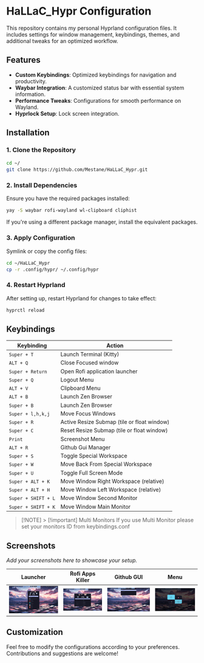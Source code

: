 # HaLLaC_Hypr Configuration

This repository contains my personal Hyprland configuration files. It includes settings for window management, keybindings, themes, and additional tweaks for an optimized workflow.

## Features

- **Custom Keybindings**: Optimized keybindings for navigation and productivity.
- **Waybar Integration**: A customized status bar with essential system information.
- **Performance Tweaks**: Configurations for smooth performance on Wayland.
- **Hyprlock Setup**: Lock screen integration.

## Installation

### 1. Clone the Repository

```bash
cd ~/
git clone https://github.com/Mestane/HaLLaC_Hypr.git
```

### 2. Install Dependencies

Ensure you have the required packages installed:

```bash
yay -S waybar rofi-wayland wl-clipboard cliphist
```

If you're using a different package manager, install the equivalent packages.

### 3. Apply Configuration

Symlink or copy the config files:

```bash
cd ~/HaLLaC_Hypr
cp -r .config/hypr/ ~/.config/hypr
```

### 4. Restart Hyprland

After setting up, restart Hyprland for changes to take effect:

```bash
hyprctl reload
```

## Keybindings

| Keybinding          | Action                                      |
| ------------------- | ------------------------------------------- |
| `Super + T`         | Launch Terminal (Kitty)                     |
| `ALT + Q`           | Close Focused window                        |
| `Super + Return`    | Open Rofi application launcher              |
| `Super + Q`         | Logout Menu                                 |
| `ALT + V`           | Clipboard Menu                              |
| `ALT + B`           | Launch Zen Browser                          |
| `Super + B`         | Launch Zen Browser                          |
| `Super + l,h,k,j`   | Move Focus Windows                          |
| `Super + R`         | Active Resize Submap (tile or float window) |
| `Super + C`         | Reset Resize Submap (tile or float window)  |
| `Print`             | Screenshot Menu                             |
| `ALT + R`           | Github Gui Manager                          |
| `Super + S`         | Toggle Special Workspace                    |
| `Super + W`         | Move Back From Special Workspace            |
| `Super + U`         | Toggle Full Screen Mode                     |
| `Super + ALT + K`   | Move Window Right Workspace (relative)      |
| `Super + ALT + H`   | Move Window Left Workspace (relative)       |
| `Super + SHIFT + L` | Move Window Second Monitor                  |
| `Super + SHIFT + K` | Move Window Main Monitor                    |

> [!NOTE] > [!important] Multi Monitors
> If you use Multi Monitor
> please set your monitors ID from keybindings.conf

<!-- > [!important] Multi Monitors -->
<!-- > Please set your monitors ID from keybindings.conf -->

## Screenshots

_Add your screenshots here to showcase your setup._

| Launcher                                | Rofi Apps Killer                                       | Github GUI                              | Menu                                        |
| --------------------------------------- | ------------------------------------------------------ | --------------------------------------- | ------------------------------------------- |
| ![Launcher](./screenshots/launcher.png) | ![Rofi Apps Killer](./screenshots/rofi_killer_gui.png) | ![Github](./screenshots/github_gui.png) | ![Dashboard](./screenshots/log_menu_01.png) |

## Customization

Feel free to modify the configurations according to your preferences. Contributions and suggestions are welcome!
